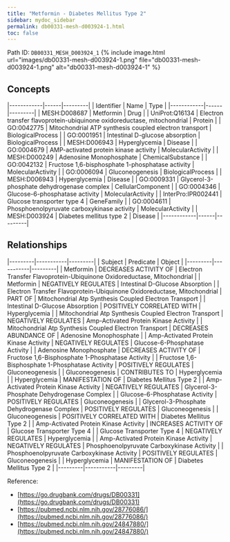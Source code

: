 ```yaml
---
title: "Metformin - Diabetes Mellitus Type 2"
sidebar: mydoc_sidebar
permalink: db00331-mesh-d003924-1.html
toc: false 
---
```



Path ID: `DB00331_MESH_D003924_1`
{% include image.html url="images/db00331-mesh-d003924-1.png" file="db00331-mesh-d003924-1.png" alt="db00331-mesh-d003924-1" %}

## Concepts

|------------|------|---------|
| Identifier | Name | Type    |
|------------|------|---------|
| MESH:D008687 | Metformin | Drug |
| UniProt:Q16134 | Electron transfer flavoprotein-ubiquinone oxidoreductase, mitochondrial | Protein |
| GO:0042775 | Mitochondrial ATP synthesis coupled electron transport | BiologicalProcess |
| GO:0001951 | Intestinal D-glucose absorption | BiologicalProcess |
| MESH:D006943 | Hyperglycemia | Disease |
| GO:0004679 | AMP-activated protein kinase activity | MolecularActivity |
| MESH:D000249 | Adenosine Monophosphate | ChemicalSubstance |
| GO:0042132 | Fructose 1,6-bisphosphate 1-phosphatase activity | MolecularActivity |
| GO:0006094 | Gluconeogenesis | BiologicalProcess |
| MESH:D006943 | Hyperglycemia | Disease |
| GO:0009331 | Glycerol-3-phosphate dehydrogenase complex | CellularComponent |
| GO:0004346 | Glucose-6-phosphatase activity | MolecularActivity |
| InterPro:IPR002441 | Glucose transporter type 4 | GeneFamily |
| GO:0004611 | Phosphoenolpyruvate carboxykinase activity | MolecularActivity |
| MESH:D003924 | Diabetes mellitus type 2 | Disease |
|------------|------|---------|

## Relationships

|---------|-----------|---------|
| Subject | Predicate | Object  |
|---------|-----------|---------|
| Metformin | DECREASES ACTIVITY OF | Electron Transfer Flavoprotein-Ubiquinone Oxidoreductase, Mitochondrial |
| Metformin | NEGATIVELY REGULATES | Intestinal D-Glucose Absorption |
| Electron Transfer Flavoprotein-Ubiquinone Oxidoreductase, Mitochondrial | PART OF | Mitochondrial Atp Synthesis Coupled Electron Transport |
| Intestinal D-Glucose Absorption | POSITIVELY CORRELATED WITH | Hyperglycemia |
| Mitochondrial Atp Synthesis Coupled Electron Transport | NEGATIVELY REGULATES | Amp-Activated Protein Kinase Activity |
| Mitochondrial Atp Synthesis Coupled Electron Transport | DECREASES ABUNDANCE OF | Adenosine Monophosphate |
| Amp-Activated Protein Kinase Activity | NEGATIVELY REGULATES | Glucose-6-Phosphatase Activity |
| Adenosine Monophosphate | DECREASES ACTIVITY OF | Fructose 1,6-Bisphosphate 1-Phosphatase Activity |
| Fructose 1,6-Bisphosphate 1-Phosphatase Activity | POSITIVELY REGULATES | Gluconeogenesis |
| Gluconeogenesis | CONTRIBUTES TO | Hyperglycemia |
| Hyperglycemia | MANIFESTATION OF | Diabetes Mellitus Type 2 |
| Amp-Activated Protein Kinase Activity | NEGATIVELY REGULATES | Glycerol-3-Phosphate Dehydrogenase Complex |
| Glucose-6-Phosphatase Activity | POSITIVELY REGULATES | Gluconeogenesis |
| Glycerol-3-Phosphate Dehydrogenase Complex | POSITIVELY REGULATES | Gluconeogenesis |
| Gluconeogenesis | POSITIVELY CORRELATED WITH | Diabetes Mellitus Type 2 |
| Amp-Activated Protein Kinase Activity | INCREASES ACTIVITY OF | Glucose Transporter Type 4 |
| Glucose Transporter Type 4 | NEGATIVELY REGULATES | Hyperglycemia |
| Amp-Activated Protein Kinase Activity | NEGATIVELY REGULATES | Phosphoenolpyruvate Carboxykinase Activity |
| Phosphoenolpyruvate Carboxykinase Activity | POSITIVELY REGULATES | Gluconeogenesis |
| Hyperglycemia | MANIFESTATION OF | Diabetes Mellitus Type 2 |
|---------|-----------|---------|

Reference: 
  - [https://go.drugbank.com/drugs/DB00331](https://go.drugbank.com/drugs/DB00331)
  - [https://pubmed.ncbi.nlm.nih.gov/28776086/](https://pubmed.ncbi.nlm.nih.gov/28776086/)
  - [https://pubmed.ncbi.nlm.nih.gov/24847880/](https://pubmed.ncbi.nlm.nih.gov/24847880/)
